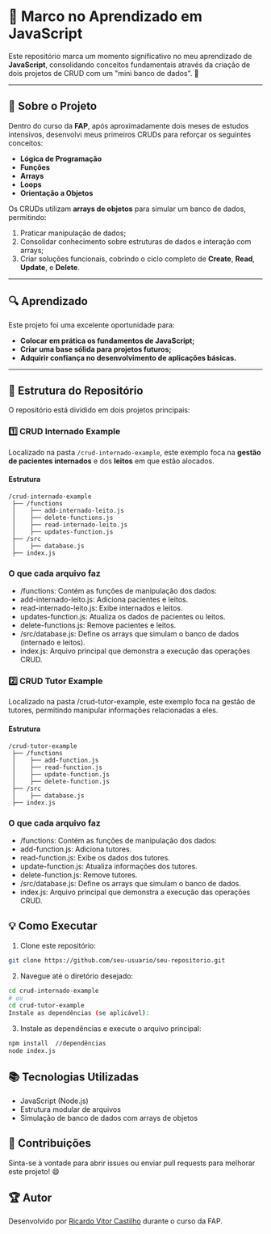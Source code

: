 # 🌟 Marco no Aprendizado em JavaScript

Este repositório marca um momento significativo no meu aprendizado de **JavaScript**, consolidando conceitos fundamentais através da criação de dois projetos de CRUD com um "mini banco de dados". 🚀

---

## 📝 **Sobre o Projeto**

Dentro do curso da **FAP**, após aproximadamente dois meses de estudos intensivos, desenvolvi meus primeiros CRUDs para reforçar os seguintes conceitos:  
- **Lógica de Programação**  
- **Funções**  
- **Arrays**  
- **Loops**  
- **Orientação a Objetos**  

Os CRUDs utilizam **arrays de objetos** para simular um banco de dados, permitindo:  
1. Praticar manipulação de dados;  
2. Consolidar conhecimento sobre estruturas de dados e interação com arrays;  
3. Criar soluções funcionais, cobrindo o ciclo completo de **Create**, **Read**, **Update**, e **Delete**.  

---

## 🔍 **Aprendizado**

Este projeto foi uma excelente oportunidade para:  
- **Colocar em prática os fundamentos de JavaScript;**  
- **Criar uma base sólida para projetos futuros;**  
- **Adquirir confiança no desenvolvimento de aplicações básicas.**  

---

## 📂 **Estrutura do Repositório**

O repositório está dividido em dois projetos principais:

### 1️⃣ **CRUD Internado Example**
Localizado na pasta `/crud-internado-example`, este exemplo foca na **gestão de pacientes internados** e dos **leitos** em que estão alocados.

#### **Estrutura**  
```plaintext
/crud-internado-example
 ├── /functions
 │    ├── add-internado-leito.js
 │    ├── delete-functions.js
 │    ├── read-internado-leito.js
 │    ├── updates-function.js
 ├── /src
 │    ├── database.js
 ├── index.js
```

### O que cada arquivo faz

- /functions: Contém as funções de manipulação dos dados:
 - add-internado-leito.js: Adiciona pacientes e leitos.
 - read-internado-leito.js: Exibe internados e leitos.
 - updates-function.js: Atualiza os dados de pacientes ou leitos.
 - delete-functions.js: Remove pacientes e leitos.
- /src/database.js: Define os arrays que simulam o banco de dados (internado e leitos).
- index.js: Arquivo principal que demonstra a execução das operações CRUD.

### **2️⃣ CRUD Tutor Example**
Localizado na pasta /crud-tutor-example, este exemplo foca na gestão de tutores, permitindo manipular informações relacionadas a eles.

#### **Estrutura**
```plaintext
/crud-tutor-example
 ├── /functions
 │    ├── add-function.js
 │    ├── read-function.js
 │    ├── update-function.js
 │    ├── delete-function.js
 ├── /src
 │    ├── database.js
 ├── index.js
```

### O que cada arquivo faz

- /functions: Contém as funções de manipulação dos dados:
- add-function.js: Adiciona tutores.
- read-function.js: Exibe os dados dos tutores.
- update-function.js: Atualiza informações dos tutores.
- delete-function.js: Remove tutores.
- /src/database.js: Define os arrays que simulam o banco de dados.
- index.js: Arquivo principal que demonstra a execução das operações CRUD.

## **💡 Como Executar**
1. Clone este repositório:

```bash
git clone https://github.com/seu-usuario/seu-repositorio.git
```
2. Navegue até o diretório desejado:
```bash
cd crud-internado-example
# ou
cd crud-tutor-example
Instale as dependências (se aplicável):
```

3. Instale as dependências e execute o arquivo principal:
```bash
npm install  //dependências
node index.js
```

## **📚 Tecnologias Utilizadas**

- JavaScript (Node.js)
- Estrutura modular de arquivos
- Simulação de banco de dados com arrays de objetos

## **🤝 Contribuições**
Sinta-se à vontade para abrir issues ou enviar pull requests para melhorar este projeto! 😄

## **🏆 Autor**
Desenvolvido por [Ricardo Vitor Castilho](https://github.com/RicardoVCastilho) durante o curso da FAP.


